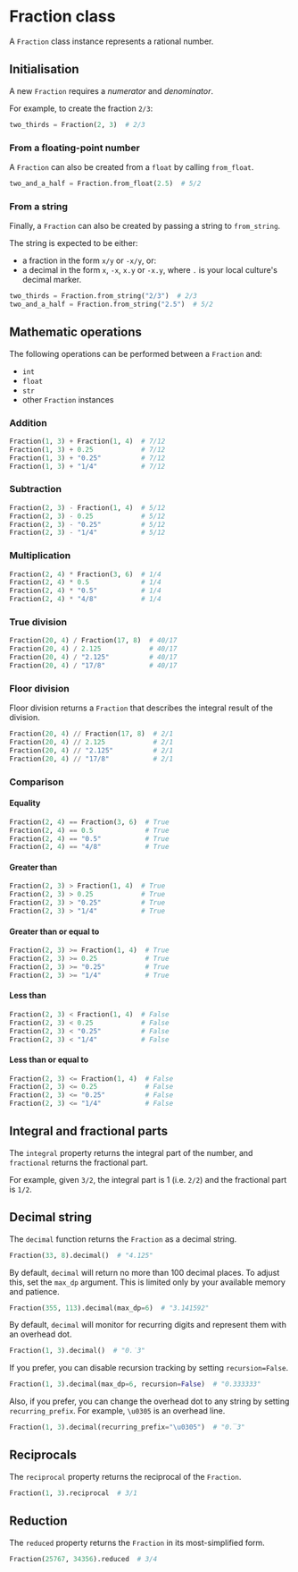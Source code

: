 # Fraction class

A `Fraction` class instance represents a rational number.

## Initialisation

A new `Fraction` requires a _numerator_ and _denominator_.

For example, to create the fraction `2/3`:

```python
two_thirds = Fraction(2, 3)  # 2/3
```

### From a floating-point number

A `Fraction` can also be created from a `float` by calling `from_float`.

```python
two_and_a_half = Fraction.from_float(2.5)  # 5/2
```

### From a string

Finally, a `Fraction` can also be created by passing a string to `from_string`.

The string is expected to be either:

- a fraction in the form `x/y` or `-x/y`, or:
- a decimal in the form `x`, `-x`, `x.y` or `-x.y`, where `.` is your local culture's decimal marker.

```python
two_thirds = Fraction.from_string("2/3")  # 2/3
two_and_a_half = Fraction.from_string("2.5")  # 5/2
```

## Mathematic operations

The following operations can be performed between a `Fraction` and:

- `int`
- `float`
- `str`
- other `Fraction` instances

### Addition

```python
Fraction(1, 3) + Fraction(1, 4)  # 7/12
Fraction(1, 3) + 0.25            # 7/12
Fraction(1, 3) + "0.25"          # 7/12
Fraction(1, 3) + "1/4"           # 7/12
```

### Subtraction

```python
Fraction(2, 3) - Fraction(1, 4)  # 5/12
Fraction(2, 3) - 0.25            # 5/12
Fraction(2, 3) - "0.25"          # 5/12
Fraction(2, 3) - "1/4"           # 5/12
```

### Multiplication

```python
Fraction(2, 4) * Fraction(3, 6)  # 1/4
Fraction(2, 4) * 0.5             # 1/4
Fraction(2, 4) * "0.5"           # 1/4
Fraction(2, 4) * "4/8"           # 1/4
```

### True division

```python
Fraction(20, 4) / Fraction(17, 8)  # 40/17
Fraction(20, 4) / 2.125            # 40/17
Fraction(20, 4) / "2.125"          # 40/17
Fraction(20, 4) / "17/8"           # 40/17
```

### Floor division

Floor division returns a `Fraction` that describes the integral result of the division.

```python
Fraction(20, 4) // Fraction(17, 8)  # 2/1
Fraction(20, 4) // 2.125            # 2/1
Fraction(20, 4) // "2.125"          # 2/1
Fraction(20, 4) // "17/8"           # 2/1
```

### Comparison

#### Equality

```python
Fraction(2, 4) == Fraction(3, 6)  # True
Fraction(2, 4) == 0.5             # True
Fraction(2, 4) == "0.5"           # True
Fraction(2, 4) == "4/8"           # True
```

#### Greater than

```python
Fraction(2, 3) > Fraction(1, 4)  # True
Fraction(2, 3) > 0.25            # True
Fraction(2, 3) > "0.25"          # True
Fraction(2, 3) > "1/4"           # True
```

#### Greater than or equal to

```python
Fraction(2, 3) >= Fraction(1, 4)  # True
Fraction(2, 3) >= 0.25            # True
Fraction(2, 3) >= "0.25"          # True
Fraction(2, 3) >= "1/4"           # True
```

#### Less than

```python
Fraction(2, 3) < Fraction(1, 4)  # False
Fraction(2, 3) < 0.25            # False
Fraction(2, 3) < "0.25"          # False
Fraction(2, 3) < "1/4"           # False
```

#### Less than or equal to

```python
Fraction(2, 3) <= Fraction(1, 4)  # False
Fraction(2, 3) <= 0.25            # False
Fraction(2, 3) <= "0.25"          # False
Fraction(2, 3) <= "1/4"           # False
```

## Integral and fractional parts

The `integral` property returns the integral part of the number, and `fractional` returns the fractional part.

For example, given `3/2`, the integral part is 1 (i.e. `2/2`) and the fractional part is `1/2`.

## Decimal string

The `decimal` function returns the `Fraction` as a decimal string.

```python
Fraction(33, 8).decimal()  # "4.125"
```

By default, `decimal` will return no more than 100 decimal places. To adjust this, set the `max_dp` argument. This is limited only by your available memory and patience.

```python
Fraction(355, 113).decimal(max_dp=6)  # "3.141592"
```

By default, `decimal` will monitor for recurring digits and represent them with an overhead dot.


```python
Fraction(1, 3).decimal()  # "0.̇3"
```

If you prefer, you can disable recursion tracking by setting `recursion=False`.

```python
Fraction(1, 3).decimal(max_dp=6, recursion=False)  # "0.333333"
```

Also, if you prefer, you can change the overhead dot to any string by setting `recurring_prefix`. For example, `\u0305` is an overhead line.

```python
Fraction(1, 3).decimal(recurring_prefix="\u0305")  # "0.̅3"
```

## Reciprocals

The `reciprocal` property returns the reciprocal of the `Fraction`.

```python
Fraction(1, 3).reciprocal  # 3/1
```

## Reduction

The `reduced` property returns the `Fraction` in its most-simplified form.

```python
Fraction(25767, 34356).reduced  # 3/4
```
